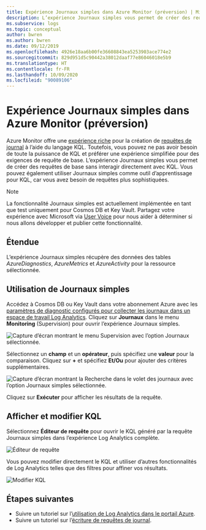```yaml
---
title: Expérience Journaux simples dans Azure Monitor (préversion) | Microsoft Docs
description: L’expérience Journaux simples vous permet de créer des requêtes de base dans Azure Monitor sans interagir directement avec KQL.
ms.subservice: logs
ms.topic: conceptual
author: bwren
ms.author: bwren
ms.date: 09/12/2019
ms.openlocfilehash: 4926e18aa6b00fe36608843ea5253903ace774e2
ms.sourcegitcommit: 829d951d5c90442a38012daaf77e86046018e5b9
ms.translationtype: HT
ms.contentlocale: fr-FR
ms.lasthandoff: 10/09/2020
ms.locfileid: "90089106"
---
```

# <a name="simple-logs-experience-in-azure-monitor-preview"></a>Expérience Journaux simples dans Azure Monitor (préversion)
Azure Monitor offre une [expérience riche](get-started-portal.md) pour la création de [requêtes de journal](log-query-overview.md) à l’aide du langage KQL. Toutefois, vous pouvez ne pas avoir besoin de toute la puissance de KQL et préférer une expérience simplifiée pour des exigences de requête de base. L’expérience Journaux simples vous permet de créer des requêtes de base sans interagir directement avec KQL. Vous pouvez également utiliser Journaux simples comme outil d’apprentissage pour KQL, car vous avez besoin de requêtes plus sophistiquées.

> [!NOTE]
> La fonctionnalité Journaux simples est actuellement implémentée en tant que test uniquement pour Cosmos DB et Key Vault. Partagez votre expérience avec Microsoft via [User Voice](https://feedback.azure.com/forums/913690-azure-monitor) pour nous aider à déterminer si nous allons développer et publier cette fonctionnalité.


## <a name="scope"></a>Étendue
L’expérience Journaux simples récupère des données des tables *AzureDiagnostics*, *AzureMetrics* et *AzureActivity* pour la ressource sélectionnée. 

## <a name="using-simple-logs"></a>Utilisation de Journaux simples
Accédez à Cosmos DB ou Key Vault dans votre abonnement Azure avec les [paramètres de diagnostic configurés pour collecter les journaux dans un espace de travail Log Analytics](../platform/resource-logs.md#send-to-azure-storage). Cliquez sur **Journaux** dans le menu **Monitoring** (Supervision) pour ouvrir l’expérience Journaux simples.

![Capture d’écran montrant le menu Supervision avec l’option Journaux sélectionnée.](media/simple-logs/menu.png)

Sélectionnez un **champ** et un **opérateur**, puis spécifiez une **valeur** pour la comparaison. Cliquez sur **+** et spécifiez **Et/Ou** pour ajouter des critères supplémentaires.

![Capture d’écran montrant la Recherche dans le volet des journaux avec l’option Journaux simples sélectionnée.](media/simple-logs/criteria.png)

Cliquez sur **Exécuter** pour afficher les résultats de la requête.

## <a name="view-and-edit-kql"></a>Afficher et modifier KQL
Sélectionnez **Éditeur de requête** pour ouvrir le KQL généré par la requête Journaux simples dans l’expérience Log Analytics complète. 

![Éditeur de requête](media/simple-logs/query-editor.png)

Vous pouvez modifier directement le KQL et utiliser d’autres fonctionnalités de Log Analytics telles que des filtres pour affiner vos résultats.

![Modifier KQL](media/simple-logs/edit-kql.png)


## <a name="next-steps"></a>Étapes suivantes

- Suivre un tutoriel sur l’[utilisation de Log Analytics dans le portail Azure](get-started-portal.md).
- Suivre un tutoriel sur l’[écriture de requêtes de journal](get-started-portal.md).
